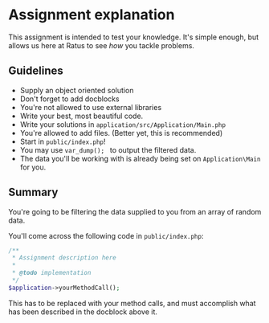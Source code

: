 # Assignment explanation

This assignment is intended to test your knowledge. It's simple enough, but allows us here at Ratus to see
_how_ you tackle problems.

## Guidelines
* Supply an object oriented solution
* Don't forget to add docblocks
* You're not allowed to use external libraries
* Write your best, most beautiful code.
* Write your solutions in `application/src/Application/Main.php`
* You're allowed to add files. (Better yet, this is recommended)
* Start in `public/index.php`!
* You may use `var_dump(); ` to output the filtered data.
* The data you'll be working with is already being set on `Application\Main` for you.

## Summary
You're going to be filtering the data supplied to you from an array of random data.

You'll come across the following code in `public/index.php`: 

```php
/**
 * Assignment description here
 *
 * @todo implementation
 */
$application->yourMethodCall();
```

This has to be replaced with your method calls, and must accomplish what has been described in the docblock above it.
